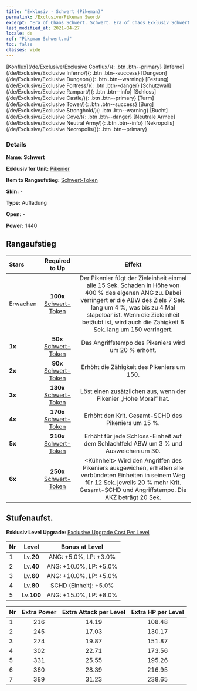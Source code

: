 ```yaml
---
title: "Exklusiv - Schwert (Pikeman)"
permalink: /Exclusive/Pikeman Sword/
excerpt: "Era of Chaos Schwert. Schwert. Era of Chaos Exklusiv Schwert. Pikenier Exklusiv."
last_modified_at: 2021-04-27
locale: de
ref: "Pikeman Schwert.md"
toc: false
classes: wide
---
```

 [Konflux](/de/Exclusive/Exclusive Conflux/){: .btn .btn--primary} [Inferno](/de/Exclusive/Exclusive Inferno/){: .btn .btn--success} [Dungeon](/de/Exclusive/Exclusive Dungeon/){: .btn .btn--warning} [Festung](/de/Exclusive/Exclusive Fortress/){: .btn .btn--danger} [Schutzwall](/de/Exclusive/Exclusive Rampart/){: .btn .btn--info} [Schloss](/de/Exclusive/Exclusive Castle/){: .btn .btn--primary} [Turm](/de/Exclusive/Exclusive Tower/){: .btn .btn--success} [Burg](/de/Exclusive/Exclusive Stronghold/){: .btn .btn--warning} [Bucht](/de/Exclusive/Exclusive Cove/){: .btn .btn--danger} [Neutrale Armee](/de/Exclusive/Exclusive Neutral Army/){: .btn .btn--info} [Nekropolis](/de/Exclusive/Exclusive Necropolis/){: .btn .btn--primary} 

### Details
 **Name: Schwert** 

 **Exklusiv for Unit:** [Pikenier](/de/units/Pikeman/) 

 **Item to Rangaufstieg:** [Schwert-Token](/ItemsDE/con_912/)

 **Skin:** -

 **Type:** Aufladung

 **Open:** -

 **Power:** 1440

## Rangaufstieg

  |     Stars    |  Required to Up | Effekt |
  |:-------------|:---------------:|:---------------:|
  |  Erwachen  | **100x** [Schwert-Token](/ItemsDE/con_912/) | <Heiliger-Speer-Schlag> Der Pikenier fügt der Zieleinheit einmal alle 15 Sek. Schaden in Höhe von 400 % des eigenen ANG zu. Dabei verringert er die ABW des Ziels 7 Sek. lang um 4 %, was bis zu 4 Mal stapelbar ist. Wenn die Zieleinheit betäubt ist, wird auch die Zähigkeit 6 Sek. lang um 150 verringert. |
  | **1x** <i class="fas fa-star"/> | **50x** [Schwert-Token](/ItemsDE/con_912/) | Das Angriffstempo des Pikeniers wird um 20 % erhöht. |
  | **2x** <i class="fas fa-star"/> | **90x** [Schwert-Token](/ItemsDE/con_912/) | Erhöht die Zähigkeit des Pikeniers um 150. |
  | **3x** <i class="fas fa-star"/> | **130x** [Schwert-Token](/ItemsDE/con_912/) | <Eifriger Ansturm> Löst einen zusätzlichen <Heiliger-Speer-Schlag> aus, wenn der Pikenier „Hohe Moral“ hat. |
  | **4x** <i class="fas fa-star"/> | **170x** [Schwert-Token](/ItemsDE/con_912/) | Erhöht den Krit. Gesamt-SCHD des Pikeniers um 15 %. |
  | **5x** <i class="fas fa-star"/> | **210x** [Schwert-Token](/ItemsDE/con_912/) | Erhöht für jede Schloss-Einheit auf dem Schlachtfeld ABW um 3 % und Ausweichen um 30. |
  | **6x** <i class="fas fa-star"/> | **250x** [Schwert-Token](/ItemsDE/con_912/) | <Kühnheit> Wird den Angriffen des Pikeniers ausgewichen, erhalten alle verbündeten Einheiten in seinem Weg für 12 Sek. jeweils 20 % mehr Krit. Gesamt-SCHD und Angriffstempo. Die AKZ beträgt 20 Sek. |


## Stufenaufst.
 **Exklusiv Level Upgrade:** [Exclusive Upgrade Cost Per Level](/Exclusive/ExclusiveUpgradeCostPerLevel/)

  |  Nr  |   Level  | Bonus at Level |
  |:-----|:--------:|:--------------:|
  | 1 | Lv.**20** | ANG: +5.0%, LP: +3.0% |
  | 2 | Lv.**40** | ANG: +10.0%, LP: +5.0% |
  | 3 | Lv.**60** | ANG: +10.0%, LP: +5.0% |
  | 4 | Lv.**80** | SCHD (Einheit): +5.0% |
  | 5 | Lv.**100** | ANG: +15.0%, LP: +8.0% |


  |  Nr  |  Extra Power | Extra Attack per Level | Extra HP per Level |
  |:-----|:--------:|:--------:|:--------:|
  | 1 | 216 | 14.19 | 108.48 |
  | 2 | 245 | 17.03 | 130.17 |
  | 3 | 274 | 19.87 | 151.87 |
  | 4 | 302 | 22.71 | 173.56 |
  | 5 | 331 | 25.55 | 195.26 |
  | 6 | 360 | 28.39 | 216.95 |
  | 7 | 389 | 31.23 | 238.65 |


